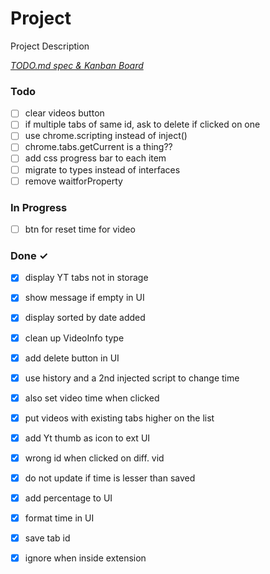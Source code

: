 # Project

Project Description

<em>[TODO.md spec & Kanban Board](https://bit.ly/3fCwKfM)</em>

### Todo

- [ ] clear videos button  
- [ ] if multiple tabs of same id, ask to delete if clicked on one  
- [ ] use chrome.scripting instead of inject()  
- [ ] chrome.tabs.getCurrent is a thing??  
- [ ] add css progress bar to each item  
- [ ] migrate to types instead of interfaces  
- [ ] remove waitforProperty  

### In Progress

- [ ] btn for reset time for video  

### Done ✓

- [x] display YT tabs not in storage  
- [x] show message if empty in UI  
- [x] display sorted by date added  
- [x] clean up VideoInfo type  
- [x] add delete button in UI  
- [x] use history and a 2nd injected script to change time  
- [x] also set video time when clicked  
- [x] put videos with existing tabs higher on the list  
- [x] add Yt thumb as icon to ext UI  
- [x] wrong id when clicked on diff. vid  
- [x] do not update if time is lesser than saved  
- [x] add percentage to UI  
- [x] format time in UI  
- [x] save tab id  
- [x] ignore when inside extension  

